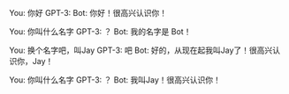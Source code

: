 You: 你好
GPT-3: Bot: 你好！很高兴认识你！

You: 你叫什么名字
GPT-3: ？
Bot: 我的名字是 Bot！

You: 换个名字吧，叫Jay
GPT-3: 吧
Bot: 好的，从现在起我叫Jay了！很高兴认识你，Jay！

You: 你叫什么名字
GPT-3: ？
Bot: 我叫Jay！很高兴认识你！

